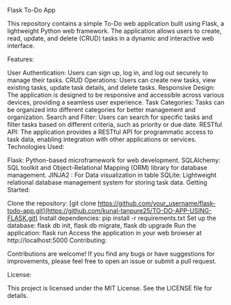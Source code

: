 Flask To-Do App

This repository contains a simple To-Do web application built using Flask, a lightweight Python web framework. The application allows users to create, read, update, and delete (CRUD) tasks in a dynamic and interactive web interface.

Features:

User Authentication: Users can sign up, log in, and log out securely to manage their tasks. CRUD Operations: Users can create new tasks, view existing tasks, update task details, and delete tasks. Responsive Design: The application is designed to be responsive and accessible across various devices, providing a seamless user experience. Task Categories: Tasks can be organized into different categories for better management and organization. Search and Filter: Users can search for specific tasks and filter tasks based on different criteria, such as priority or due date. RESTful API: The application provides a RESTful API for programmatic access to task data, enabling integration with other applications or services. Technologies Used:

Flask: Python-based microframework for web development. SQLAlchemy: SQL toolkit and Object-Relational Mapping (ORM) library for database management. JINJA2 : For Data visualization in table SQLite: Lightweight relational database management system for storing task data. Getting Started:

Clone the repository: [git clone https://github.com/your_username/flask-todo-app.git](https://github.com/kunal-tanpure25/TO-DO-APP-USING-FLASK.git) Install dependencies: pip install -r requirements.txt Set up the database: flask db init, flask db migrate, flask db upgrade Run the application: flask run Access the application in your web browser at http://localhost:5000 Contributing:

Contributions are welcome! If you find any bugs or have suggestions for improvements, please feel free to open an issue or submit a pull request.

License:

This project is licensed under the MIT License. See the LICENSE file for details.
